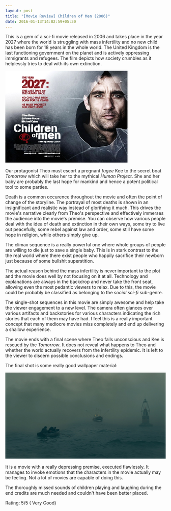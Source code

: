 ```yaml
---
layout: post
title: "[Movie Review] Children of Men (2006)"
date: 2016-01-13T14:02:59+05:30
---
```


This is a gem of a sci-fi movie released in 2006 and takes place in the year 2027 where the world is struggling with mass infertility and no new child has been born for 18 years in the whole world.
The United Kingdom is the last functioning government on the planet and is actively oppressing immigrants and refugees.
The film depicts how society crumbles as it helplessly tries to deal with its own extinction.

![Children of Men (2006)](/img/movie-poster-children-of-men-2006.jpg 'Children of Men (2006)')

Our protagonist Theo must escort a pregnant *fugee* Kee to the secret boat *Tomorrow* which will take her to the mythical *Human Project*.
She and her baby are probably the last hope for mankind and hence a potent political tool to some parties.

Death is a common occurence throughout the movie and often the point of change of the storyline.
The portrayal of most deaths is shown in an insignificant and realistic way instead of glorifying it much.
This drives the movie's narrative clearly from Theo's perspective and effectively immerses the audience into the movie's premise.
You can observe how various people deal with the idea of death and extinction in their own ways, some try to live out peacefully, some rebel against law and order, some still have some hope in religion, while others simply give up.

The climax sequence is a really powerful one where whole groups of people are willing to die just to save a single baby.
This is in stark contrast to the the real world where there exist people who happily sacrifice their newborn just because of some bullshit superstition.

The actual reason behind the mass infertility is never important to the plot and the movie does well by not focusing on it at all.
Technology and explanations are always in the backdrop and never take the front seat, allowing even the most pedantic viewers to relax.
Due to this, the movie could be probably be classified as belonging to the *social sci-fi* sub-genre.

The single-shot sequences in this movie are simply awesome and help take the viewer engagement to a new level.
The camera often glances over various artifacts and backstories for various characters indicating the rich stories that each of them may have had.
I feel this is a really important concept that many mediocre movies miss completely and end up delivering a shallow experience.

The movie ends with a final scene where Theo falls unconscious and Kee is rescued by the *Tomorrow*.
It does not reveal what happens to Theo and whether the world actually recovers from the infertility epidemic.
It is left to the viewer to discern possible conclusions and endings.

The final shot is some really good wallpaper material:

![Children of Men final scene](/img/children-of-men-final-scene.jpg 'Children of Men final Scene')

It is a movie with a really depressing premise, executed flawlessly.
It manages to invoke emotions that the characters in the movie actually may be feeling.
Not a lot of movies are capable of doing this.

The thoroughly missed sounds of children playing and laughing during the end credits are much needed and couldn't have been better placed.

Rating: 5/5 ( Very Good)
